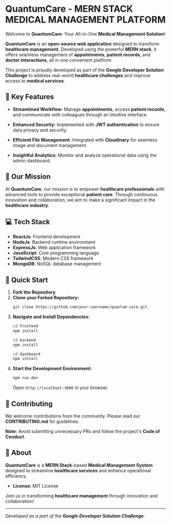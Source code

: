 # **QuantumCare - MERN STACK MEDICAL MANAGEMENT PLATFORM**

Welcome to **QuantumCare**: Your All-in-One **Medical Management Solution**!

**QuantumCare** is an **open-source web application** designed to transform **healthcare management**. Developed using the powerful **MERN stack**, it offers seamless management of **appointments**, **patient records**, and **doctor interactions**, all in one convenient platform.

This project is proudly developed as part of the **Google Developer Solution Challenge** to address real-world **healthcare challenges** and improve access to **medical services**.

## 🏥 **Key Features**

- **Streamlined Workflow:** Manage **appointments**, access **patient records**, and communicate with colleagues through an intuitive interface.

- **Enhanced Security:** Implemented with **JWT authentication** to ensure data privacy and security.

- **Efficient File Management:** Integrated with **Cloudinary** for seamless image and document management.

- **Insightful Analytics:** Monitor and analyze operational data using the admin dashboard.

## 🎯 **Our Mission**

At **QuantumCare**, our mission is to empower **healthcare professionals** with advanced tools to provide exceptional **patient care**. Through continuous innovation and collaboration, we aim to make a significant impact in the **healthcare industry**.

## 💻 **Tech Stack**

- **ReactJs**: Frontend development
- **NodeJs**: Backend runtime environment
- **ExpressJs**: Web application framework
- **JavaScript**: Core programming language
- **TailwindCSS**: Modern CSS framework
- **MongoDB**: NoSQL database management

## 🚀 **Quick Start**

1. **Fork the Repository**
2. **Clone your Forked Repository:**
    ```bash
    git clone https://github.com/your-username/quantum-care.git
    ```
3. **Navigate and Install Dependencies:**
    ```bash
    cd frontend
    npm install

    cd backend
    npm install

    cd dashboard
    npm install
    ```
4. **Start the Development Environment:**
    ```bash
    npm run dev
    ```
    Open `http://localhost:3000` in your browser.

## 🙌 **Contributing**

We welcome contributions from the community. Please read our **CONTRIBUTING.md** for guidelines.

**Note:** Avoid submitting unnecessary PRs and follow the project's **Code of Conduct**.

## 📜 **About**

**QuantumCare** is a **MERN Stack**-based **Medical Management System** designed to streamline **healthcare services** and enhance operational efficiency.

- **License:** MIT License

Join us in transforming **healthcare management** through innovation and collaboration!

---

_Developed as a part of the **Google Developer Solution Challenge**._


